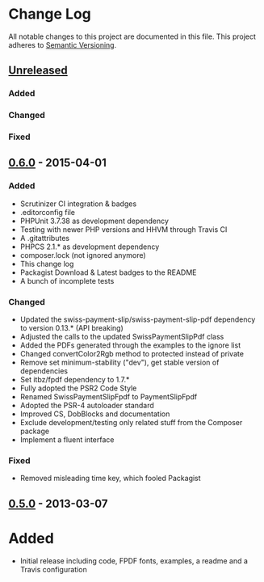 # Change Log
All notable changes to this project are documented in this file.
This project adheres to [Semantic Versioning](http://semver.org/).

## [Unreleased](https://github.com/ravage84/SwissPaymentSlipFpdf/compare/0.6.0...master)
### Added

### Changed

### Fixed

## [0.6.0](https://github.com/ravage84/SwissPaymentSlipFpdf/releases/tag/0.6.0) - 2015-04-01
### Added
- Scrutinizer CI integration & badges
- .editorconfig file
- PHPUnit 3.7.38 as development dependency
- Testing with newer PHP versions and HHVM through Travis CI
- A .gitattributes
- PHPCS 2.1.* as development dependency
- composer.lock (not ignored anymore)
- This change log
- Packagist Download & Latest badges to the README
- A bunch of incomplete tests

### Changed
- Updated the swiss-payment-slip/swiss-payment-slip-pdf dependency to version 0.13.* (API breaking)
- Adjusted the calls to the updated SwissPaymentSlipPdf class
- Added the PDFs generated through the examples to the ignore list
- Changed convertColor2Rgb method to protected instead of private
- Remove set minimum-stability ("dev"), get stable version of dependencies
- Set itbz/fpdf dependency to 1.7.*
- Fully adopted the PSR2 Code Style
- Renamed SwissPaymentSlipFpdf to PaymentSlipFpdf
- Adopted the PSR-4 autoloader standard
- Improved CS, DobBlocks and documentation
- Exclude development/testing only related stuff from the Composer package
- Implement a fluent interface

### Fixed
- Removed misleading time key, which fooled Packagist

## [0.5.0](https://github.com/ravage84/SwissPaymentSlipFpdf/releases/tag/0.5.0) - 2013-03-07
# Added
- Initial release including code, FPDF fonts, examples, a readme and a Travis configuration
